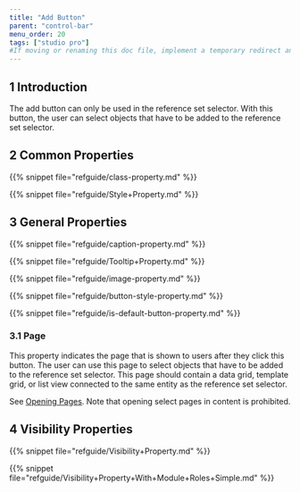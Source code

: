 ```yaml
---
title: "Add Button"
parent: "control-bar"
menu_order: 20
tags: ["studio pro"]
#If moving or renaming this doc file, implement a temporary redirect and let the respective team know they should update the URL in the product. See Mapping to Products for more details.
---
```


## 1 Introduction

The add button can only be used in the reference set selector. With this button, the user can select objects that have to be added to the reference set selector.

## 2 Common Properties

{{% snippet file="refguide/class-property.md" %}}

{{% snippet file="refguide/Style+Property.md" %}}

## 3 General Properties

{{% snippet file="refguide/caption-property.md" %}}

{{% snippet file="refguide/Tooltip+Property.md" %}}

{{% snippet file="refguide/image-property.md" %}}

{{% snippet file="refguide/button-style-property.md" %}}

{{% snippet file="refguide/is-default-button-property.md" %}}

### 3.1 Page

This property indicates the page that is shown to users after they click this button. The user can use this page to select objects that have to be added to the reference set selector. This page should contain a data grid, template grid, or list view connected to the same entity as the reference set selector.

See [Opening Pages](opening-pages). Note that opening select pages in content is prohibited.

## 4 Visibility Properties

{{% snippet file="refguide/Visibility+Property.md" %}}

{{% snippet file="refguide/Visibility+Property+With+Module+Roles+Simple.md" %}}
